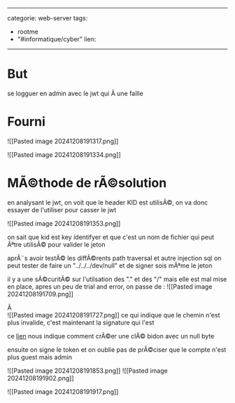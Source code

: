 <script src="../../../js/password-protect.js"></script>

---
categorie: web-server
tags:
  - rootme
  - "#informatique/cyber"
lien:
---
# But

se logguer en admin avec le jwt qui Ã  une faille


# Fourni

![[Pasted image 20241208191317.png]]


![[Pasted image 20241208191334.png]]



# MÃ©thode de rÃ©solution


en analysant le jwt, on voit que le header KID est utilisÃ©, on va donc essayer de l'utiliser pour casser le jwt

![[Pasted image 20241208191353.png]]

on sait que kid est key identifyer et que c'est un nom de fichier qui peut Ãªtre utilisÃ© pour valider le jeton

aprÃ¨s avoir testÃ© les diffÃ©rents path traversal et autre injection sql on peut tester de faire un "../../../dev/null" et de signer sois mÃªme le jeton

il y a une sÃ©curitÃ© sur l'utilsation des "." et des "/" mais elle est mal mise en place, apres un peu de trial and error, on passe de : 
![[Pasted image 20241208191709.png]]

 Ã  
 ![[Pasted image 20241208191727.png]]
ce qui indique que le chemin n'est plus invalide, c'est maintenant la signature qui l'est

ce [lien](https://portswigger.net/web-security/jwt/lab-jwt-authentication-bypass-via-kid-header-path-traversal) nous indique comment crÃ©er une clÃ© bidon avec un null byte 

ensuite on signe le token et on oublie pas de prÃ©ciser que le compte n'est plus guest mais admin

![[Pasted image 20241208191853.png]]
![[Pasted image 20241208191902.png]]

![[Pasted image 20241208191917.png]]
